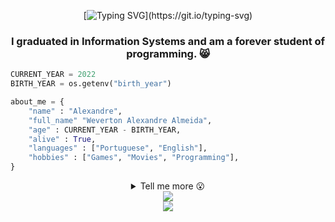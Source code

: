 <div align="center">

[![Typing SVG](https://readme-typing-svg.herokuapp.com?font=Ubuntu+Mono&size=28&duration=4000&multiline=true&width=480&height=120&lines=Hi+There!+%E2%9C%8C;Welcome+to+my+GitHub!+%F0%9F%98%B8;I'm+Alexandre%2C+nice+to+meet+you.)](https://git.io/typing-svg)

### I graduated in Information Systems and am a forever student of programming. 😸

</div>

```python
CURRENT_YEAR = 2022
BIRTH_YEAR = os.getenv("birth_year")

about_me = {
    "name" : "Alexandre",
    "full_name" "Weverton Alexandre Almeida",
    "age" : CURRENT_YEAR - BIRTH_YEAR,
    "alive" : True,
    "languages" : ["Portuguese", "English"],
    "hobbies" : ["Games", "Movies", "Programming"],
}
```

<details align="center">
	<br>
	<summary>Tell me more 😮</summary>
  <div align="center">

|                                                                                                                                          - 🌱 Studying plan...                                                                                                                                          |                                                                                                                                                                                                                                                                                                                                                                                                                                                                                                                                                                                                                                                       - 💻 Tech Stack                                                                                                                                                                                                                                                                                                                                                                                                                                                                                                                                                                                                                                                       |
| :-----------------------------------------------------------------------------------------------------------------------------------------------------------------------------------------------------------------------------------------------------------------------------------------------------: | :-------------------------------------------------------------------------------------------------------------------------------------------------------------------------------------------------------------------------------------------------------------------------------------------------------------------------------------------------------------------------------------------------------------------------------------------------------------------------------------------------------------------------------------------------------------------------------------------------------------------------------------------------------------------------------------------------------------------------------------------------------------------------------------------------------------------------------------------------------------------------------------------------------------------------------------------------------------------------------------------------------------------------------------------------------------------------------------------------------------------------------------------------------------------------------------------------------------------------------------------------------------------------------------------------------------------------: |
| <img src="https://cdn.jsdelivr.net/gh/devicons/devicon/icons/typescript/typescript-plain.svg" width="30" />&nbsp;<img src="https://img.icons8.com/color/2x/nodejs.png" width="30" />&nbsp;<img src="https://cdn.jsdelivr.net/gh/devicons/devicon/icons/react/react-original-wordmark.svg" width="30" /> | <img src="https://cdn.jsdelivr.net/gh/devicons/devicon/icons/python/python-original.svg" width="30"/>&nbsp;<img src="https://cdn.jsdelivr.net/gh/devicons/devicon/icons/javascript/javascript-original.svg" width="30"/>&nbsp;<img src="https://cdn.jsdelivr.net/gh/devicons/devicon/icons/html5/html5-original.svg" width="30"/>&nbsp;<img src="https://cdn.jsdelivr.net/gh/devicons/devicon/icons/css3/css3-original.svg" width="30"/>&nbsp;<img src="https://cdn.jsdelivr.net/gh/devicons/devicon/icons/php/php-plain.svg" width="30"/>&nbsp;<img src="https://cdn.jsdelivr.net/gh/devicons/devicon/icons/git/git-original.svg" width="30"/>&nbsp;<img src="https://cdn.jsdelivr.net/gh/devicons/devicon/icons/github/github-original.svg" width="30"/>&nbsp;<img src="https://cdn.jsdelivr.net/gh/devicons/devicon/icons/bootstrap/bootstrap-original.svg" width="30"/>&nbsp;<img src="https://cdn.jsdelivr.net/gh/devicons/devicon/icons/docker/docker-original-wordmark.svg" width="30"/>&nbsp;<img src="https://img.icons8.com/nolan/2x/flask.png" width="30"/>&nbsp;<img src="https://img.icons8.com/nolan/2x/markdown.png" width="30"/>&nbsp;<img src="https://img.icons8.com/color/2x/linux.png" width="30"/>&nbsp;<img src="https://cdn.jsdelivr.net/gh/devicons/devicon/icons/rust/rust-plain.svg" width="30"/> |

|                                                                       - 🤙 Contact me                                                                       |
| :---------------------------------------------------------------------------------------------------------------------------------------------------------: |
| <a href="https://www.linkedin.com/in/alexandrea11/" target="_blank"><img src="https://img.icons8.com/cute-clipart/452/linkedin.png" width="30" /></a>&nbsp; |

  </div>
</details>

<div align="center">
  <img src="https://github-readme-stats.vercel.app/api/top-langs/?username=alexandre-a11&layout=compact&theme=github_dark"><br>
<!--   <img src="https://github-readme-stats.vercel.app/api?username=alexandre-a11&hide=stars,prs,issues,contribs&show_icons=true&theme=github_dark"><br> -->
  <img src="https://github-readme-streak-stats.herokuapp.com?user=Alexandre-A11&theme=github-dark-blue&date_format=j%20M%5B%20Y%5D&dates=58A5FE">
</div>
